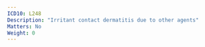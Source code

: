 ```yaml
---
ICD10: L248
Description: "Irritant contact dermatitis due to other agents"
Matters: No
Weight: 0
---
```


